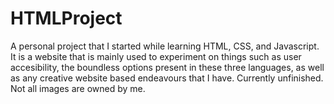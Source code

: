 # HTMLProject

A personal project that I started while learning HTML, CSS, and Javascript. It is a website that is mainly used to experiment on things such as user accesibility, the 
boundless options present in these three languages, as well as any creative website based endeavours that I have. 
Currently unfinished.
Not all images are owned by me.
